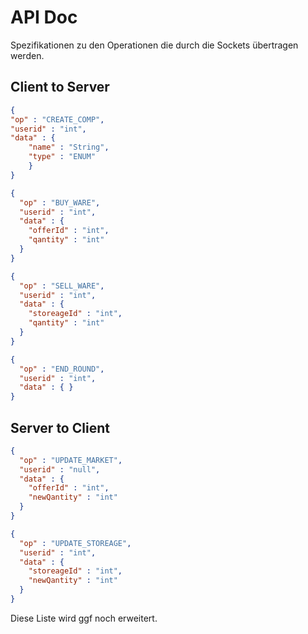 # API Doc
Spezifikationen zu den Operationen die durch die Sockets übertragen werden.

## Client to Server
```json
{
"op" : "CREATE_COMP",
"userid" : "int",
"data" : {
    "name" : "String",
    "type" : "ENUM"
    }
}
```

```json
{
  "op" : "BUY_WARE",
  "userid" : "int",
  "data" : {
    "offerId" : "int",
    "qantity" : "int"
  }
}
```

```json
{
  "op" : "SELL_WARE",
  "userid" : "int",
  "data" : {
    "storeageId" : "int",
    "qantity" : "int"
  }
}
```

```json
{
  "op" : "END_ROUND",
  "userid" : "int",
  "data" : { }
}
```

## Server to Client
```json
{
  "op" : "UPDATE_MARKET",
  "userid" : "null",
  "data" : {
    "offerId" : "int",
    "newQantity" : "int"
  }
}
```

```json
{
  "op" : "UPDATE_STOREAGE",
  "userid" : "int",
  "data" : {
    "storeageId" : "int",
    "newQantity" : "int"
  }
}
```



Diese Liste wird ggf noch erweitert.
